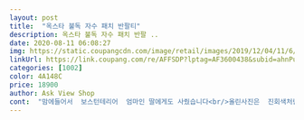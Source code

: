 ```yaml
---
layout: post 
title:  "옥스타 불독 자수 패치 반팔티" 
description: 옥스타 불독 자수 패치 반팔 ..
date: 2020-08-11 06:08:27 
img: https://static.coupangcdn.com/image/retail/images/2019/12/04/11/6/2e2496f5-40dd-4294-b742-652a1353b812.jpg 
linkUrl: https://link.coupang.com/re/AFFSDP?lptag=AF3600438&subid=ahnPublicAsk&pageKey=62243019&itemId=212565013&vendorItemId=70009560017&traceid=V0-113-86a0191a0c9c76e2 
categories: [1002] 
color: 4A148C 
price: 18900 
author: Ask View Shop 
cont:  "맘에들어서  보스턴테리어  엄마인 딸에게도 사줬습니다<br/>올린사진은  진회색처럼보이는데 완전 검정입니다 ^^<br/>우리딸이 키우는 반려견이 보스턴테리어 라서  보자 마자  관심이 갔네요  후기도 제품질보다는  배송착오 평이어서 일단은 안심하고 주문했네요  다행히  사이즈 색깔 다 제대로 배송됐답니다  남편 입힐려고 산건데  입혀보니  정말 귀엽고 어려보이네요 입어봤으니  사이즈는 통과  바로 세탁 을  했습니다  세탁후도  목늘어남없고 박음질선 변형없습니다<br/>원단도 톡톡하고 잘 늘어지는 원단 아니고 제 맘에 딱 들어요.<br/>예쁘고 실밥처리 부분도 깔끔하고 강추합니다.<br/><br/>저도하나  사서  남편과 커플로 입어볼까합니다<br/>제질은 약간 톡톡한 편입니다  제일 맘에드는건  메이드인 코리아  더군요<br/>커플티로 이번에 구매를 하였는데 가격도 저렴 퀄리티도 저럄 옷 제질도 좋아요 한번 구매 해서 입고 댕겨도 무난 할거 같습니다 이뻐요 다른 색상도 많이 궁금하네요<br/>" 
---
```

